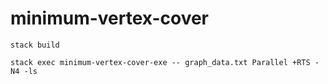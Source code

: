 # minimum-vertex-cover

```
stack build

stack exec minimum-vertex-cover-exe -- graph_data.txt Parallel +RTS -N4 -ls
```
